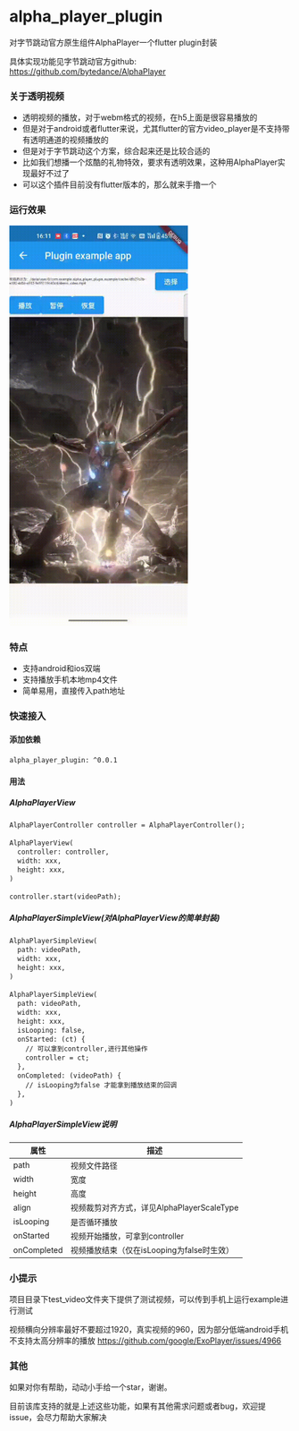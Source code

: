 # alpha_player_plugin
对字节跳动官方原生组件AlphaPlayer一个flutter plugin封装

具体实现功能见字节跳动官方github:
https://github.com/bytedance/AlphaPlayer

### 关于透明视频
* 透明视频的播放，对于webm格式的视频，在h5上面是很容易播放的
* 但是对于android或者flutter来说，尤其flutter的官方video_player是不支持带有透明通道的视频播放的
* 但是对于字节跳动这个方案，综合起来还是比较合适的
* 比如我们想播一个炫酷的礼物特效，要求有透明效果，这种用AlphaPlayer实现最好不过了
* 可以这个插件目前没有flutter版本的，那么就来手撸一个

### 运行效果

<img src="./demo_show.gif" width=320 />

### 特点
* 支持android和ios双端
* 支持播放手机本地mp4文件
* 简单易用，直接传入path地址

### 快速接入

#### 添加依赖
`alpha_player_plugin: ^0.0.1`

#### 用法
##### AlphaPlayerView
```
AlphaPlayerController controller = AlphaPlayerController();

AlphaPlayerView(
  controller: controller,
  width: xxx,
  height: xxx,
)

controller.start(videoPath);
```
##### AlphaPlayerSimpleView(对AlphaPlayerView的简单封装)

```
AlphaPlayerSimpleView(
  path: videoPath,
  width: xxx,
  height: xxx,
)

AlphaPlayerSimpleView(
  path: videoPath,
  width: xxx,
  height: xxx,
  isLooping: false,
  onStarted: (ct) {
    // 可以拿到controller,进行其他操作
    controller = ct;
  },
  onCompleted: (videoPath) {
    // isLooping为false 才能拿到播放结束的回调
  },
)
```
##### AlphaPlayerSimpleView说明
| 属性        | 描述                                       |
| ----------- | ------------------------------------------ |
| path        | 视频文件路径                               |
| width       | 宽度                                       |
| height      | 高度                                       |
| align       | 视频裁剪对齐方式，详见AlphaPlayerScaleType |
| isLooping   | 是否循环播放                               |
| onStarted   | 视频开始播放，可拿到controller             |
| onCompleted | 视频播放结束（仅在isLooping为false时生效） |

### 小提示
项目目录下test_video文件夹下提供了测试视频，可以传到手机上运行example进行测试


视频横向分辨率最好不要超过1920，真实视频的960，因为部分低端android手机不支持太高分辨率的播放
https://github.com/google/ExoPlayer/issues/4966


### 其他
如果对你有帮助，动动小手给一个star，谢谢。

目前该库支持的就是上述这些功能，如果有其他需求问题或者bug，欢迎提issue，会尽力帮助大家解决
